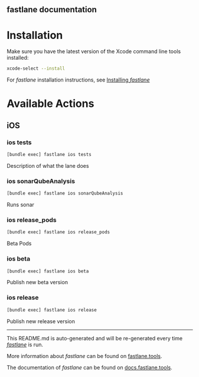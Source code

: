 fastlane documentation
----

# Installation

Make sure you have the latest version of the Xcode command line tools installed:

```sh
xcode-select --install
```

For _fastlane_ installation instructions, see [Installing _fastlane_](https://docs.fastlane.tools/#installing-fastlane)

# Available Actions

## iOS

### ios tests

```sh
[bundle exec] fastlane ios tests
```

Description of what the lane does

### ios sonarQubeAnalysis

```sh
[bundle exec] fastlane ios sonarQubeAnalysis
```

Runs sonar

### ios release_pods

```sh
[bundle exec] fastlane ios release_pods
```

Beta Pods

### ios beta

```sh
[bundle exec] fastlane ios beta
```

Publish new beta version

### ios release

```sh
[bundle exec] fastlane ios release
```

Publish new release version

----

This README.md is auto-generated and will be re-generated every time [_fastlane_](https://fastlane.tools) is run.

More information about _fastlane_ can be found on [fastlane.tools](https://fastlane.tools).

The documentation of _fastlane_ can be found on [docs.fastlane.tools](https://docs.fastlane.tools).
